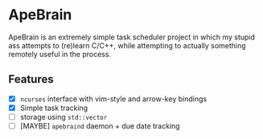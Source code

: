 ApeBrain
===
ApeBrain is an extremely simple task scheduler project in which my stupid ass attempts to (re)learn C/C++, while attempting to actually something remotely useful in the process.

Features
---
- [x] `ncurses` interface with vim-style and arrow-key bindings
- [x] Simple task tracking
- [ ] storage using `std::vector`
- [ ] \[MAYBE\] `apebraind` daemon + due date tracking
